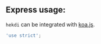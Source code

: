## Express usage:

`hekdi` can be integrated with [koa.js](https://github.com/koajs/koa).
```javascript
'use strict';
```